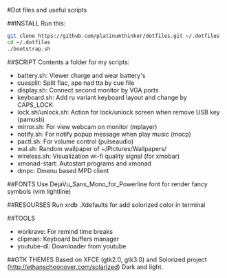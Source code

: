 #Dot files and useful scripts

##INSTALL
Run this:
```sh
git clone https://github.com/platinumthinker/dotfiles.git ~/.dotfiles
cd ~/.dotfiles
./bootstrap.sh
```

##SCRIPT
Contents a folder for my scripts:

* battery.sh: Viewer charge and wear battery's
* cuesplit: Split flac, ape nad tta by cue file
* display.sh: Connect second monitor by VGA ports
* keyboard.sh: Add ru variant keyboard layout and change by CAPS_LOCK
* lock.sh/unlock.sh: Action for lock/unlock screen when remove USB key (pamusb)
* mirror.sh: For view webcam on monitor (mplayer)
* notify.sh: For notify popup message when play music (mocp)
* pactl.sh: For volume control (pulseaudio)
* wal.sh: Random wallpaper of ~/Pictures/Wallpapers/
* wireless.sh: Visualization wi-fi quality signal (for xmobar)
* xmonad-start: Autostart programs and xmonad
* dmpc: Dmenu based MPD client

##FONTS
Use DejaVu_Sans_Mono_for_Powerline font for render fancy symbols (vim lightline)

##RESOURSES
Run xrdb .Xdefaults for add solorized color in terminal

##TOOLS
* workrave: For remind time breaks
* clipman: Keyboard buffers manager
* youtube-dl: Downloader from youtube

##GTK THEMES
Based on XFCE (gtk2.0, gtk3.0) and Solorized project (http://ethanschoonover.com/solarized) Dark and light.
